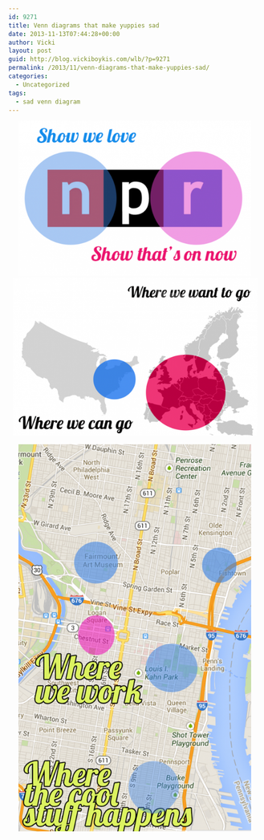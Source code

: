 ```yaml
---
id: 9271
title: Venn diagrams that make yuppies sad
date: 2013-11-13T07:44:28+00:00
author: Vicki
layout: post
guid: http://blog.vickiboykis.com/wlb/?p=9271
permalink: /2013/11/venn-diagrams-that-make-yuppies-sad/
categories:
  - Uncategorized
tags:
  - sad venn diagram
---
```

<p style="text-align: center;">
  <a href="https://raw.githubusercontent.com/veekaybee/wlb/gh-pages/assets/images/2013/11/SadVennDiagram.png"><a href="https://raw.githubusercontent.com/veekaybee/wlb/gh-pages/assets/images/2013/11/SaddVenn3.png"><img class="aligncenter  wp-image-9277" alt="SaddVenn3" src="https://raw.githubusercontent.com/veekaybee/wlb/gh-pages/assets/images/2013/11/SaddVenn3-580x386.png" width="464" height="309" /></a><img class="aligncenter  wp-image-9272" alt="SadVennDiagram" src="https://raw.githubusercontent.com/veekaybee/wlb/gh-pages/assets/images/2013/11/SadVennDiagram-580x376.png" width="487" height="316" /></a>
</p>

<p style="text-align: center;">
  <a href="https://raw.githubusercontent.com/veekaybee/wlb/gh-pages/assets/images/2013/11/SaddVenn2.png"><img class="aligncenter  wp-image-9275" alt="SaddVenn2" src="https://raw.githubusercontent.com/veekaybee/wlb/gh-pages/assets/images/2013/11/SaddVenn2-580x965.png" width="464" height="772" /></a>
</p>